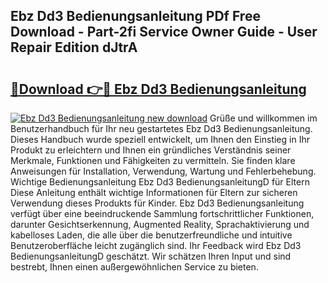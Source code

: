 ## Ebz Dd3 Bedienungsanleitung PDf Free Download - Part-2fi Service Owner Guide - User Repair Edition dJtrA

# <h2><a href="http://df2h4e.blite.top/?on=Ebz+Dd3+Bedienungsanleitung">🔗Download 👉🔴 Ebz Dd3 Bedienungsanleitung</a></h2>

[![Ebz Dd3 Bedienungsanleitung new download](https://i.imgur.com/lujVjoI.png)](http://df2h4e.blite.top/?on=Ebz+Dd3+Bedienungsanleitung)
Grüße und willkommen im Benutzerhandbuch für Ihr neu gestartetes Ebz Dd3 Bedienungsanleitung. Dieses Handbuch wurde speziell entwickelt, um Ihnen den Einstieg in Ihr Produkt zu erleichtern und Ihnen ein gründliches Verständnis seiner Merkmale, Funktionen und Fähigkeiten zu vermitteln. Sie finden klare Anweisungen für Installation, Verwendung, Wartung und Fehlerbehebung. Wichtige Bedienungsanleitung Ebz Dd3 BedienungsanleitungD für Eltern Diese Anleitung enthält wichtige Informationen für Eltern zur sicheren Verwendung dieses Produkts für Kinder. Ebz Dd3 Bedienungsanleitung verfügt über eine beeindruckende Sammlung fortschrittlicher Funktionen, darunter Gesichtserkennung, Augmented Reality, Sprachaktivierung und kabelloses Laden, die alle über die benutzerfreundliche und intuitive Benutzeroberfläche leicht zugänglich sind. Ihr Feedback wird Ebz Dd3 BedienungsanleitungD geschätzt. Wir schätzen Ihren Input und sind bestrebt, Ihnen einen außergewöhnlichen Service zu bieten.
